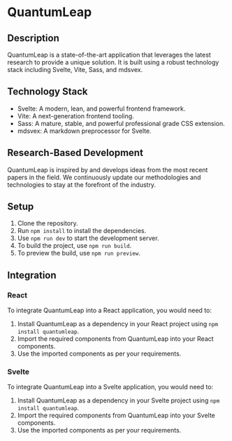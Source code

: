 # QuantumLeap

## Description

QuantumLeap is a state-of-the-art application that leverages the latest research to provide a unique solution. It is built using a robust technology stack including Svelte, Vite, Sass, and mdsvex.

## Technology Stack

- Svelte: A modern, lean, and powerful frontend framework.
- Vite: A next-generation frontend tooling.
- Sass: A mature, stable, and powerful professional grade CSS extension.
- mdsvex: A markdown preprocessor for Svelte.

## Research-Based Development

QuantumLeap is inspired by and develops ideas from the most recent papers in the field. We continuously update our methodologies and technologies to stay at the forefront of the industry.

## Setup

1. Clone the repository.
2. Run `npm install` to install the dependencies.
3. Use `npm run dev` to start the development server.
4. To build the project, use `npm run build`.
5. To preview the build, use `npm run preview`.

## Integration

### React

To integrate QuantumLeap into a React application, you would need to:

1. Install QuantumLeap as a dependency in your React project using `npm install quantumleap`.
2. Import the required components from QuantumLeap into your React components.
3. Use the imported components as per your requirements.

### Svelte

To integrate QuantumLeap into a Svelte application, you would need to:

1. Install QuantumLeap as a dependency in your Svelte project using `npm install quantumleap`.
2. Import the required components from QuantumLeap into your Svelte components.
3. Use the imported components as per your requirements.